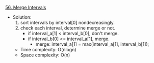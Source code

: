 [56. Merge Intervals](https://leetcode.com/problems/merge-intervals/)

- Solution:
    1. sort intervals by interval[0] nondecreasingly.
    2. check each interval, determine merge or not.
        - if interval_a[1] < interval_b[0], don't merge.
        - if interval_b[0] <= interval_a[1], merge.
            - merge: interval_a[1] = max(interval_a[1], interval_b[1]);
    - Time complexity: O(nlogn)
    - Space complexity: O(n)